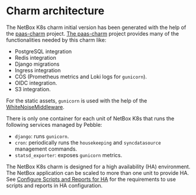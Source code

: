 # Charm architecture

The NetBox K8s charm initial version has been generated with the help of
the [paas-charm](https://github.com/canonical/paas-charm/)
project. [The paas-charm](https://github.com/canonical/paas-charm/)
project provides many of the functionalities needed by this charm like:
- PostgreSQL integration
- Redis integration
- Django migrations
- Ingress integration
- COS (Prometheus metrics and Loki logs for `gunicorn`).
- OIDC integration.
- S3 integration.

For the static assets, `gunicorn` is used with the help of the [WhiteNoiseMiddleware](https://whitenoise.readthedocs.io/en/stable/index.html).

There is only one container for each unit of NetBox K8s that runs the following
services managed by Pebble:
- `django`: runs `gunicorn`.
- `cron`: periodically runs the `housekeeping` and `syncdatasource` management commands.
- `statsd_exporter`: exposes `gunicorn` metrics.

The NetBox K8s charm is designed for a high availability (HA) environment.
The NetBox application can be scaled to more than one unit to provide
HA. See [Configure Scripts and Reports for
HA](../how-to/configure-scripts-reports.md) for the requirements to
use scripts and reports in HA configuration.
